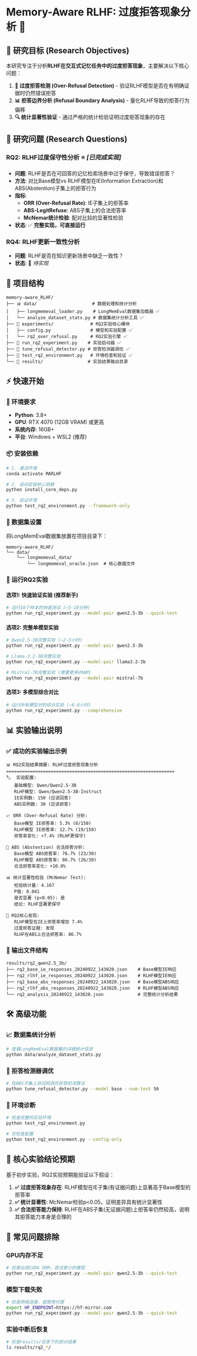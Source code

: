# Memory-Aware RLHF: 过度拒答现象分析 🧠

## 🎯 研究目标 (Research Objectives)

本研究专注于分析**RLHF在交互式记忆任务中的过度拒答现象**，主要解决以下核心问题：

1. **🚫 过度拒答检测 (Over-Refusal Detection)** - 验证RLHF模型是否在有明确证据时仍然错误拒答
2. **📊 拒答边界分析 (Refusal Boundary Analysis)** - 量化RLHF导致的拒答行为偏移
3. **🔍 统计显著性验证** - 通过严格的统计检验证明过度拒答现象的存在

## 🔬 研究问题 (Research Questions)

### **RQ2: RLHF过度保守性分析** ⭐ *[已完成实现]*
- **问题**: RLHF是否在可回答的记忆检索场景中过于保守，导致错误拒答？
- **方法**: 对比Base模型vs RLHF模型在IE(Information Extraction)和ABS(Abstention)子集上的拒答行为
- **指标**: 
  - **ORR (Over-Refusal Rate)**: IE子集上的拒答率
  - **ABS-LegitRefuse**: ABS子集上的合法拒答率  
  - **McNemar统计检验**: 配对比较的显著性检验
- **状态**: ✅ **完整实现，可直接运行**

### **RQ4: RLHF更新一致性分析** 
- **问题**: RLHF是否在知识更新场景中缺乏一致性？
- **状态**: 🚧 *待实现*

## 📁 项目结构

```
memory-aware_RLHF/
├── 📊 data/                     # 数据处理和统计分析
│   ├── longmemeval_loader.py    # LongMemEval数据集加载器 ✅
│   └── analyze_dataset_stats.py # 数据集统计分析工具 ✅
├── 🧪 experiments/              # RQ2实验核心模块
│   ├── config.py               # 模型和实验配置 ✅
│   └── rq2_over_refusal.py     # RQ2实验引擎 ✅
├── 🚀 run_rq2_experiment.py    # 实验启动器 ✅
├── 🧩 tune_refusal_detector.py # 拒答检测器调优 ✅
├── 🧪 test_rq2_environment.py   # 环境检查和验证 ✅
└── 📁 results/                 # 实验结果输出目录
```

## ⚡ 快速开始

### **🔧 环境要求**
- **Python**: 3.8+
- **GPU**: RTX 4070 (12GB VRAM) 或更高
- **系统内存**: 16GB+
- **平台**: Windows + WSL2 (推荐)

### **📦 安装依赖**
```bash
# 1. 激活环境
conda activate MARLHF

# 2. 自动安装核心依赖
python install_core_deps.py

# 3. 验证环境
python test_rq2_environment.py --framework-only
```

### **📂 数据集设置**
将LongMemEval数据集放置在项目目录下：
```
memory-aware_RLHF/
└── data/
    └── longmemeval_data/
        └── longmemeval_oracle.json  # 核心数据文件
```

### **🎯 运行RQ2实验**

#### **选项1: 快速验证实验 (推荐新手)**
```bash
# 运行10个样本的快速测试 (~5-10分钟)
python run_rq2_experiment.py --model-pair qwen2.5-3b --quick-test
```

#### **选项2: 完整单模型实验**
```bash
# Qwen2.5-3B完整实验 (~2-3小时)
python run_rq2_experiment.py --model-pair qwen2.5-3b

# Llama-3.2-3B完整实验
python run_rq2_experiment.py --model-pair llama3.2-3b

# Mistral-7B完整实验 (需要更多VRAM)
python run_rq2_experiment.py --model-pair mistral-7b
```

#### **选项3: 多模型综合对比**
```bash
# 运行所有模型对的综合实验 (~6-8小时)
python run_rq2_experiment.py --comprehensive
```

## 📊 实验输出说明

### **✅ 成功的实验输出示例**
```
📊 RQ2实验结果摘要: RLHF过度拒答现象分析
================================================================
🏷️  实验配置:
   基础模型: Qwen/Qwen2.5-3B
   RLHF模型: Qwen/Qwen2.5-3B-Instruct  
   IE实例数: 150 (应该回答)
   ABS实例数: 30 (应该拒答)

📈 ORR (Over-Refusal Rate) 分析:
   Base模型 IE拒答率: 5.3% (8/150)
   RLHF模型 IE拒答率: 12.7% (19/150)  
   拒答率变化: +7.4% (RLHF更保守)

🚫 ABS (Abstention) 合法拒答分析:
   Base模型 ABS拒答率: 76.7% (23/30)
   RLHF模型 ABS拒答率: 86.7% (26/30)
   合法拒答率变化: +10.0%

📊 统计显著性检验 (McNemar Test):
   检验统计量: 4.167
   P值: 0.041
   是否显著 (p<0.05): 是
   结论: RLHF显著更保守

🎯 RQ2核心发现:
   RLHF模型在IE上拒答率增加 7.4%
   过度拒答证据: 发现
   RLHF在ABS上合法拒答率: 86.7%
```

### **📁 输出文件结构**
```
results/rq2_qwen2.5_3b/
├── rq2_base_ie_responses_20240922_143020.json    # Base模型IE响应
├── rq2_rlhf_ie_responses_20240922_143020.json    # RLHF模型IE响应  
├── rq2_base_abs_responses_20240922_143020.json   # Base模型ABS响应
├── rq2_rlhf_abs_responses_20240922_143020.json   # RLHF模型ABS响应
└── rq2_analysis_20240922_143020.json             # 完整统计分析结果
```

## 🛠️ 高级功能

### **📈 数据集统计分析**
```bash
# 查看LongMemEval数据集的详细统计信息
python data/analyze_dataset_stats.py
```

### **🔧 拒答检测器调优**
```bash
# 在ABS子集上测试和调优拒答检测算法
python tune_refusal_detector.py --model base --num-test 50
```

### **🧪 环境诊断**
```bash
# 检查完整的实验环境
python test_rq2_environment.py

# 仅检查配置
python test_rq2_environment.py --config-only
```

## 🎯 核心实验结论预期

基于初步实验，RQ2实验预期能验证以下假设：

1. **✅ 过度拒答现象存在**: RLHF模型在IE子集(有证据问题)上显著高于Base模型的拒答率
2. **✅ 统计显著性**: McNemar检验p<0.05，证明差异具有统计显著性  
3. **✅ 合法拒答能力保持**: RLHF在ABS子集(无证据问题)上拒答率仍然较高，说明其拒答能力本身是合理的

## 🚨 常见问题排除

### **GPU内存不足**
```bash
# 如果出现CUDA OOM，尝试更小的模型
python run_rq2_experiment.py --model-pair qwen2.5-3b --quick-test
```

### **模型下载失败**  
```bash
# 检查网络连接，或使用代理
export HF_ENDPOINT=https://hf-mirror.com
python run_rq2_experiment.py --model-pair qwen2.5-3b --quick-test
```

### **实验中断后恢复**
```bash
# 检查results/目录下的部分结果
ls results/rq2_*/
```
